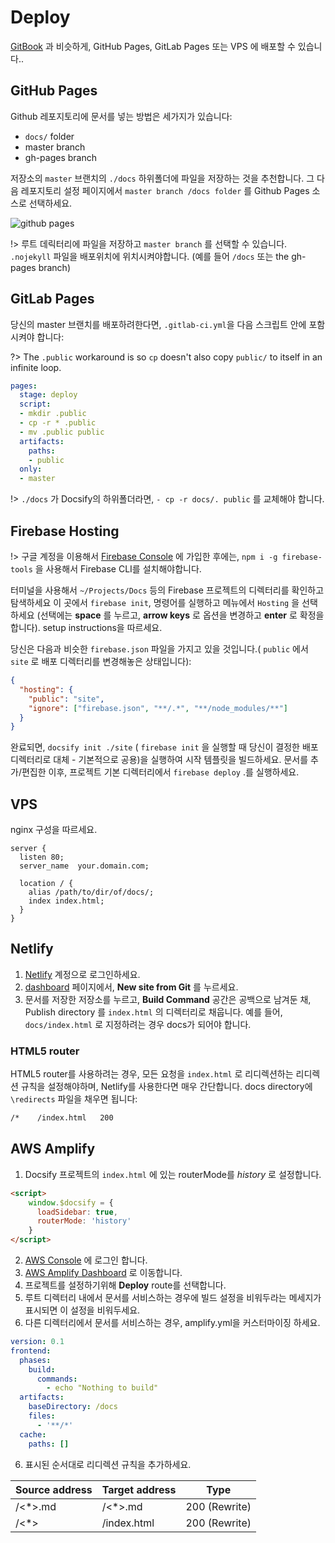 # Deploy

 [GitBook](https://www.gitbook.com) 과 비슷하게, GitHub Pages, GitLab Pages 또는 VPS 에 배포할 수 있습니다..

## GitHub Pages

Github 레포지토리에 문서를 넣는 방법은 세가지가 있습니다:

- `docs/` folder
- master branch
- gh-pages branch

저장소의  `master` 브랜치의 `./docs` 하위폴더에 파일을 저장하는 것을 추천합니다. 그 다음 레포지토리 설정 페이지에서 `master branch /docs folder` 를 Github Pages 소스로 선택하세요.

![github pages](/Users/junwoo/Documents/study/docsify/docs/_images/deploy-github-pages.png)

!> 루트 데릭터리에 파일을 저장하고 `master branch` 를 선택할 수 있습니다.
 `.nojekyll` 파일을 배포위치에 위치시켜야합니다. (예를 들어 `/docs` 또는 the gh-pages branch)

## GitLab Pages

당신의 master 브랜치를 배포하려한다면, `.gitlab-ci.yml`을 다음 스크립트 안에 포함시켜야 합니다:

?> The `.public` workaround is so `cp` doesn't also copy `public/` to itself in an infinite loop.

```YAML
pages:
  stage: deploy
  script:
  - mkdir .public
  - cp -r * .public
  - mv .public public
  artifacts:
    paths:
    - public
  only:
  - master
```

!>  `./docs` 가 Docsify의 하위폴더라면,  `- cp -r docs/. public` 를 교체해야 합니다.

## Firebase Hosting

!> 구글 계정을 이용해서 [Firebase Console](https://console.firebase.google.com) 에 가입한 후에는, `npm i -g firebase-tools` 을 사용해서 Firebase CLI를 설치해야합니다.

터미널을 사용해서  `~/Projects/Docs` 등의 Firebase 프로젝트의 디렉터리를 확인하고 탐색하세요  이 곳에서 `firebase init`, 명령어를 실행하고 메뉴에서 `Hosting` 을 선택하세요 (선택에는 **space** 를 누르고, **arrow keys** 로 옵션을 변경하고 **enter** 로 확정을 합니다). setup instructions을 따르세요.

당신은 다음과 비슷한 `firebase.json` 파일을 가지고 있을 것입니다.( `public` 에서 `site` 로 배포 디렉터리를 변경해놓은 상태입니다):

```json
{
  "hosting": {
    "public": "site",
    "ignore": ["firebase.json", "**/.*", "**/node_modules/**"]
  }
}
```

완료되면,  `docsify init ./site` ( `firebase init` 을 실행할 때 당신이 결정한 배포 디렉터리로 대체 - 기본적으로 공용)을 실행하여 시작 템플릿을 빌드하세요. 문서를 추가/편집한 이후, 프로젝트 기본 디렉터리에서 `firebase deploy` .를 실행하세요.

## VPS

nginx 구성을 따르세요.

```nginx
server {
  listen 80;
  server_name  your.domain.com;

  location / {
    alias /path/to/dir/of/docs/;
    index index.html;
  }
}
```

## Netlify

1. [Netlify](https://www.netlify.com/) 계정으로 로그인하세요.
2. [dashboard](https://app.netlify.com/) 페이지에서,  **New site from Git** 를 누르세요.
3. 문서를 저장한 저장소를 누르고,  **Build Command** 공간은 공백으로 남겨둔 채,  Publish directory 를 `index.html` 의 디렉터리로 채웁니다. 예를 들어,  `docs/index.html` 로 지정하려는 경우 docs가 되어야 합니다.

### HTML5 router

HTML5 router를 사용하려는 경우, 모든 요청을 `index.html` 로 리디렉션하는 리디렉션 규칙을 설정해야하며, Netlify를 사용한다면 매우 간단합니다. docs directory에 `\redirects` 파일을 채우면 됩니다:

```sh
/*    /index.html   200
```

## AWS Amplify

1. Docsify 프로젝트의 `index.html` 에 있는 routerMode를 *history* 로 설정합니다.

```html
<script>
    window.$docsify = {
      loadSidebar: true,
      routerMode: 'history'
    }
</script>
```

2. [AWS Console](https://aws.amazon.com) 에 로그인 합니다.
3. [AWS Amplify Dashboard](https://aws.amazon.com/amplify) 로 이동합니다.
4. 프로젝트를 설정하기위해 **Deploy** route를 선택합니다.
5. 루트 디렉터리 내에서 문서를 서비스하는 경우에 빌드 설정을 비워두라는 메세지가 표시되면 이 설정을 비워두세요. 
6. 다른 디렉터리에서 문서를 서비스하는 경우, amplify.yml을 커스터마이징 하세요.

```yml
version: 0.1
frontend:
  phases:
    build:
      commands: 
        - echo "Nothing to build"
  artifacts:
    baseDirectory: /docs
    files:
      - '**/*'
  cache:
    paths: []

```

6. 표시된 순서대로 리디렉션 규칙을 추가하세요.

| Source address | Target address | Type          |
| -------------- | -------------- | ------------- |
| /<*>.md        | /<*>.md        | 200 (Rewrite) |
| /<*>           | /index.html    | 200 (Rewrite) |


